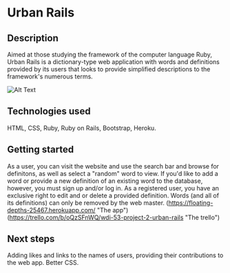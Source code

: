 # Urban Rails
## Description
Aimed at those studying the framework of the computer language Ruby, Urban Rails is a dictionary-type web application with words and definitions provided by its users that looks to provide simplified descriptions to the framework's numerous terms.

 ![Alt Text](https://i.imgur.com/zGivq8O.png)

## Technologies used
HTML, CSS, Ruby, Ruby on Rails, Bootstrap, Heroku.


## Getting started
As a user, you can visit the website and use the search bar and browse for definitons, as well as select a "random" word to view. If you'd like to add a word or provide a new definition of an existing word to the database, however, you must sign up and/or log in. As a registered user, you have an exclusive right to edit and or delete a provided definition. Words (and all of its definitions) can only be removed by the web master.
(https://floating-depths-25467.herokuapp.com/ "The app")
(https://trello.com/b/oQzSFnWQ/wdi-53-project-2-urban-rails "The trello")

## Next steps
Adding likes and links to the names of users, providing their contributions to the web app. Better CSS.